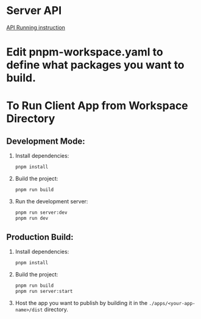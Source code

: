 # Server API

[API Running instruction](/server/goat-tap-api/README.md)

# Edit pnpm-workspace.yaml to define what packages you want to build.

# To Run Client App from Workspace Directory

## Development Mode:

1. Install dependencies:
   ```sh
   pnpm install
   ```
2. Build the project:
   ```sh
   pnpm run build
   ```
3. Run the development server:
   ```sh
   pnpm run server:dev
   pnpm run dev
   ```

## Production Build:

1. Install dependencies:
   ```sh
   pnpm install
   ```
2. Build the project:
   ```sh
   pnpm run build
   pnpm run server:start
   ```
3. Host the app you want to publish by building it in the `./apps/<your-app-name>/dist` directory.

